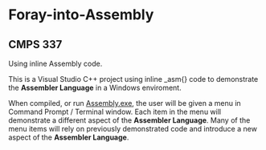 # Foray-into-Assembly
## CMPS 337
Using inline Assembly code.

This is a Visual Studio C++ project using inline _asm{} code to demonstrate the **Assembler Language** in a Windows enviroment.

When compiled, or run [Assembly.exe](https://github.com/CDEguia/Foray-into-Assembly/blob/master/Assembling/Release/Assembling.exe?raw=true), the user will be given a menu in Command Prompt / Terminal window. Each item in the menu will demonstrate a different aspect of the **Assembler Language**. Many of the menu items will rely on previously demonstrated code and introduce a new aspect of the **Assembler Language**.

